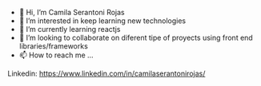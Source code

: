 - 👋 Hi, I’m Camila Serantoni Rojas
- 👀 I’m interested in keep learning new technologies
- 🌱 I’m currently learning reactjs
- 💞️ I’m looking to collaborate on diferent tipe of proyects using front end libraries/frameworks
- 📫 How to reach me ...

Linkedin: https://www.linkedin.com/in/camilaserantonirojas/

<!---
Camirojasserantoni/Camirojasserantoni is a ✨ special ✨ repository because its `README.md` (this file) appears on your GitHub profile.
You can click the Preview link to take a look at your changes.
--->
